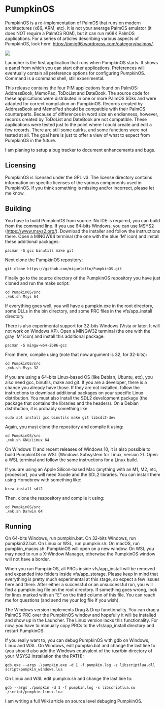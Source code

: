 # PumpkinOS
PumpkinOS is a re-implementation of PalmOS that runs on modern architectures (x86, ARM, etc).
It is not your average PalmOS emulator (it does NOT require a PalmOS ROM), but it can run m68K PalmOS applications.
For a series of articles describing various aspects of PumpkinOS, look here: https://pmig96.wordpress.com/category/palmos/.

![](/screenshots/pumpkin.png)

Launcher is the first application that runs when PumpkinOS starts. It shows a panel from which you can start other applications.
Preferences will eventually contain all preference options for configuring PumpkinOS.
Command is a command shell, still experimental.

This release contains the four PIM applications found on PalmOS: AddressBook, MemoPad, ToDoList and DateBook. The source code for these applications
were distributed in one or more PalmOS SDks and were adapted for correct compilation on PumpkinOS.
Records created by AddressBook and MemoPad should be compatible with their PalmOS counterparts. Because of differences in
word size en endianness, however, records created by ToDoList and DateBook are not compatible.
These applications were tested just to the point where I could create and edit a few records. There are still some quirks, and some functions were not tested at all.
The goal here is just to offer a view of what to expect from PumpkinOS in the future.

I am planing to setup a bug tracker to document enhancements and bugs.

## Licensing
PumpkinOS is licensed under the GPL v3.
The license directory contains information on specific licenses of the various components used in PumpkinOS.
If you think something is missing and/or incorrect, please let me know.

## Building
You have to build PumpkinOS from source. No IDE is required, you can build from the command line.
If you use 64-bits Windows, you can use MSYS2 (https://www.msys2.org/). Download the installer and follow the instructions there.
Open a MINGW64 terminal (the one with the blue 'M' icon) and install these additional packages:

    pacman -S gcc binutils make git

Next clone the PumpkinOS repository:

    git clone https://github.com/migueletto/PumpkinOS.git

Finally go to the source directory of the PumpkinOS repository you have just cloned and run the make script:

    cd PumpkinOS/src
    ./mk.sh Msys 64

If everything goes well, you will have a pumpkin.exe in the root directory, some DLLs in the bin directory, and some PRC files in the vfs/app_install directory.

There is also experimental support for 32-bits Windows (Vista or later. It will not work on Windows XP).
Open a MINGW32 terminal (the one with the gray 'M' icon) and install this additional package:

    pacman -S mingw-w64-i686-gcc

From there, compile using (note that now argument is 32, for 32-bits):

    cd PumpkinOS/src
    ./mk.sh Msys 32

If you are using a 64-bits Linux-based OS (like Debian, Ubuntu, etc), you also need gcc, binutils, make and git. If you are a developer,
there is a chance you already have those. If they are not installed, follow the instructions to download additional packages on your specific Linux distribution.
You must also install the SDL2 development package (the package that contains the libraries and the headers). On a Debian distribution, it is probably something like:

    sudo apt install gcc binutils make git libsdl2-dev

Again, you must clone the repository and compile it using:

    cd PumpkinOS/src
    ./mk.sh GNU/Linux 64

On Windows 11 and recent releases of Windows 10, it is also possible to build PumpkinOS on WSL (Windows Subsystem for Linux, version 2). 
Open a WSL terminal and follow the same instructions for a Linux build.

If you are using an Apple Silicon-based Mac (anything with an M1, M2, etc, processor), you will need Xcode and the SDL2 libraries. You can install them using Homebrew with something like:

    brew install sdl2

Then, clone the respository and compile it using:

    cd PumpkinOS/src
    ./mk.sh Darwin 64

## Running
On 64-bits Windows, run pumpkin.bat. On 32-bits Windows, run pumpkin32.bat. On Linux or WSL, run pumpkin.sh. On macOS, run pumpkin_macos.sh. PumpkinOS will open on a new window.
On WSL you may need to run a X-Window Manager, otherwise the PumpkinOS window will not have a border.

When you run PumpkinOS, all PRCs inside vfs/app_install will be removed and expanded into folders inside vfs/app_storage.
Please keep in mind that everything is pretty much experimental at this stage, so expect a few issues here and there.
After either a successful or an unsuccessful run, you will find a pumpkin.log file on the root directory.
If something goes wrong, look for lines marked with an "E" on the third column of this file.
You can reach me for questions (and send me your log file if you wish).

The Windows version implements Drag & Drop functionality. You can drag a PalmOS PRC over the PumpkinOS window and hopefully
it will be installed and show up in the Launcher. The Linux version lacks this functionality. For now, you have to manually copy PRCs
to the vfs/app_install directory and restart PumpkinOS.

If you really want to, you can debug PumpkinOS with gdb on Windows, Linux and WSL. On Windows, edit pumpkin.bat and change the last line to (you should also add the Windows equivalent of the /usr/bin directory of your MSYS2 installation the the PATH):

    gdb.exe --args .\pumpkin.exe -d 1 -f pumpkin.log -s libscriptlua.dll script\pumpkin_windows.lua

On Linux and WSL edit pumpkin.sh and change the last line to:

    gdb --args ./pumpkin -d 1 -f pumpkin.log -s libscriptlua.so ./script/pumpkin_linux.lua

I am writing a full Wiki article on source level debuging PumpkinOS.
